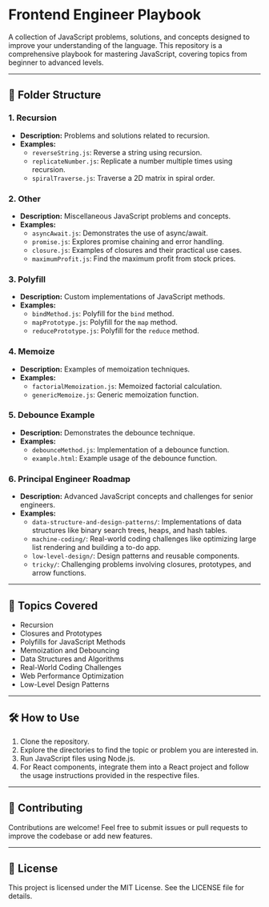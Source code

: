 # Frontend Engineer Playbook

A collection of JavaScript problems, solutions, and concepts designed to improve your understanding of the language. This repository is a comprehensive playbook for mastering JavaScript, covering topics from beginner to advanced levels.

---

## 📂 Folder Structure

### **1. Recursion**

- **Description:** Problems and solutions related to recursion.
- **Examples:**
  - `reverseString.js`: Reverse a string using recursion.
  - `replicateNumber.js`: Replicate a number multiple times using recursion.
  - `spiralTraverse.js`: Traverse a 2D matrix in spiral order.

### **2. Other**

- **Description:** Miscellaneous JavaScript problems and concepts.
- **Examples:**
  - `asyncAwait.js`: Demonstrates the use of async/await.
  - `promise.js`: Explores promise chaining and error handling.
  - `closure.js`: Examples of closures and their practical use cases.
  - `maximumProfit.js`: Find the maximum profit from stock prices.

### **3. Polyfill**

- **Description:** Custom implementations of JavaScript methods.
- **Examples:**
  - `bindMethod.js`: Polyfill for the `bind` method.
  - `mapPrototype.js`: Polyfill for the `map` method.
  - `reducePrototype.js`: Polyfill for the `reduce` method.

### **4. Memoize**

- **Description:** Examples of memoization techniques.
- **Examples:**
  - `factorialMemoization.js`: Memoized factorial calculation.
  - `genericMemoize.js`: Generic memoization function.

### **5. Debounce Example**

- **Description:** Demonstrates the debounce technique.
- **Examples:**
  - `debounceMethod.js`: Implementation of a debounce function.
  - `example.html`: Example usage of the debounce function.

### **6. Principal Engineer Roadmap**

- **Description:** Advanced JavaScript concepts and challenges for senior engineers.
- **Examples:**
  - `data-structure-and-design-patterns/`: Implementations of data structures like binary search trees, heaps, and hash tables.
  - `machine-coding/`: Real-world coding challenges like optimizing large list rendering and building a to-do app.
  - `low-level-design/`: Design patterns and reusable components.
  - `tricky/`: Challenging problems involving closures, prototypes, and arrow functions.

---

## 🚀 Topics Covered

- Recursion
- Closures and Prototypes
- Polyfills for JavaScript Methods
- Memoization and Debouncing
- Data Structures and Algorithms
- Real-World Coding Challenges
- Web Performance Optimization
- Low-Level Design Patterns

---

## 🛠️ How to Use

1. Clone the repository.
2. Explore the directories to find the topic or problem you are interested in.
3. Run JavaScript files using Node.js.
4. For React components, integrate them into a React project and follow the usage instructions provided in the respective files.

---

## 🤝 Contributing

Contributions are welcome! Feel free to submit issues or pull requests to improve the codebase or add new features.

---

## 📜 License

This project is licensed under the MIT License. See the LICENSE file for details.
